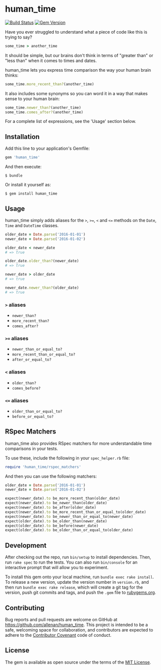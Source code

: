 # human_time

[![Build Status](https://travis-ci.org/allenan/human_time.svg?branch=master)](https://travis-ci.org/allenan/human_time)
[![Gem Version](https://badge.fury.io/rb/human_time.svg)](https://badge.fury.io/rb/human_time)

Have you ever struggled to understand what a piece of code like this is trying to say?

```ruby
some_time > another_time
```

It should be simple, but our brains don't think in terms of "greater than" or "less than" when it comes to times and dates.

human_time lets you express time comparison the way your human brain thinks:

```ruby
some_time.more_recent_than?(another_time)
```

It also includes some synonyms so you can word it in a way that makes sense to your human brain:

```ruby
some_time.newer_than?(another_time)
some_time.comes_after?(another_time)
```

For a complete list of expressions, see the 'Usage' section below.


## Installation

Add this line to your application's Gemfile:

```ruby
gem 'human_time'
```

And then execute:

    $ bundle

Or install it yourself as:

    $ gem install human_time

## Usage

human_time simply adds aliases for the `>`, `>=`, `<` and `<=` methods on the `Date`, `Time` and `DateTime` classes.

```ruby
older_date = Date.parse('2016-01-01')
newer_date = Date.parse('2016-01-02')

older_date < newer_date
# => true

older_date.older_than?(newer_date)
# => true

newer_date > older_date
# => true

newer_date.newer_than?(older_date)
# => true
```

### `>` aliases

- `newer_than?`
- `more_recent_than?`
- `comes_after?`

### `>=` aliases

- `newer_than_or_equal_to?`
- `more_recent_than_or_equal_to?`
- `after_or_equal_to?`

### `<` aliases

- `older_than?`
- `comes_before?`

### `<=` aliases

- `older_than_or_equal_to?`
- `before_or_equal_to?`

## RSpec Matchers

human_time also provides RSpec matchers for more understandable time comparisons in your tests.

To use these, include the following in your `spec_helper.rb` file:

```ruby
require 'human_time/rspec_matchers'
```

And then you can use the following matchers:

```ruby
older_date = Date.parse('2016-01-01')
newer_date = Date.parse('2016-01-02')

expect(newer_date).to be_more_recent_than(older_date)
expect(newer_date).to be_newer_than(older_date)
expect(newer_date).to be_after(older_date)
expect(newer_date).to be_more_recent_than_or_equal_to(older_date)
expect(newer_date).to be_newer_than_or_equal_to(newer_date)
expect(older_date).to be_older_than(newer_date)
expect(older_date).to be_before(newer_date)
expect(older_date).to be_older_than_or_equal_to(older_date)
```

## Development

After checking out the repo, run `bin/setup` to install dependencies. Then, run `rake spec` to run the tests. You can also run `bin/console` for an interactive prompt that will allow you to experiment.

To install this gem onto your local machine, run `bundle exec rake install`. To release a new version, update the version number in `version.rb`, and then run `bundle exec rake release`, which will create a git tag for the version, push git commits and tags, and push the `.gem` file to [rubygems.org](https://rubygems.org).

## Contributing

Bug reports and pull requests are welcome on GitHub at https://github.com/allenan/human_time. This project is intended to be a safe, welcoming space for collaboration, and contributors are expected to adhere to the [Contributor Covenant](http://contributor-covenant.org) code of conduct.

## License

The gem is available as open source under the terms of the [MIT License](http://opensource.org/licenses/MIT).
